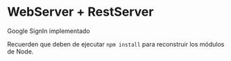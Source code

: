 # WebServer + RestServer

Google SignIn implementado

Recuerden que deben de ejecutar ```npm install``` para reconstruir los módulos de Node.
